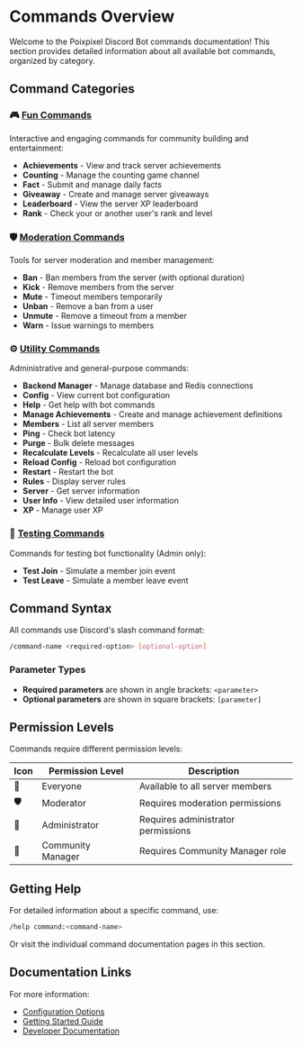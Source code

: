 # Commands Overview

Welcome to the Poixpixel Discord Bot commands documentation! This section provides detailed information about all available bot commands, organized by category.

## Command Categories

### 🎮 [Fun Commands](fun/README.md)

Interactive and engaging commands for community building and entertainment:

* **Achievements** - View and track server achievements
* **Counting** - Manage the counting game channel
* **Fact** - Submit and manage daily facts
* **Giveaway** - Create and manage server giveaways
* **Leaderboard** - View the server XP leaderboard
* **Rank** - Check your or another user's rank and level

### 🛡️ [Moderation Commands](moderation/README.md)

Tools for server moderation and member management:

* **Ban** - Ban members from the server (with optional duration)
* **Kick** - Remove members from the server
* **Mute** - Timeout members temporarily
* **Unban** - Remove a ban from a user
* **Unmute** - Remove a timeout from a member
* **Warn** - Issue warnings to members

### ⚙️ [Utility Commands](utility/README.md)

Administrative and general-purpose commands:

* **Backend Manager** - Manage database and Redis connections
* **Config** - View current bot configuration
* **Help** - Get help with bot commands
* **Manage Achievements** - Create and manage achievement definitions
* **Members** - List all server members
* **Ping** - Check bot latency
* **Purge** - Bulk delete messages
* **Recalculate Levels** - Recalculate all user levels
* **Reload Config** - Reload bot configuration
* **Restart** - Restart the bot
* **Rules** - Display server rules
* **Server** - Get server information
* **User Info** - View detailed user information
* **XP** - Manage user XP

### 🧪 [Testing Commands](testing/README.md)

Commands for testing bot functionality (Admin only):

* **Test Join** - Simulate a member join event
* **Test Leave** - Simulate a member leave event

## Command Syntax

All commands use Discord's slash command format:

```bash
/command-name <required-option> [optional-option]
```

### Parameter Types

* **Required parameters** are shown in angle brackets: `<parameter>`
* **Optional parameters** are shown in square brackets: `[parameter]`

## Permission Levels

Commands require different permission levels:

| Icon | Permission Level | Description |
|------|-----------------|-------------|
| 👤 | Everyone | Available to all server members |
| 🛡️ | Moderator | Requires moderation permissions |
| 👑 | Administrator | Requires administrator permissions |
| 🔧 | Community Manager | Requires Community Manager role |

## Getting Help

For detailed information about a specific command, use:

```bash
/help command:<command-name>
```

Or visit the individual command documentation pages in this section.

## Documentation Links

For more information:

* [Configuration Options](../basics/configuration-options.md)
* [Getting Started Guide](../getting-started/quickstart/README.md)
* [Developer Documentation](../developers/introduction.md)
